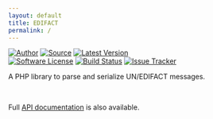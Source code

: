 ```yaml
---
layout: default
title: EDIFACT
permalink: /
---
```


[![Author](http://img.shields.io/badge/author-@duncan3dc-blue.svg?style=flat)](https://twitter.com/duncan3dc)
[![Source](http://img.shields.io/badge/source-metroplex--systems/edifact-blue.svg?style=flat)](https://github.com/metroplex-systems/edifact)
[![Latest Version](https://img.shields.io/packagist/v/metroplex-systems/edifact.svg?style=flat)](https://packagist.org/packages/metroplex-systems/edifact)
<br>
[![Software License](https://img.shields.io/badge/license-Apache--2.0-brightgreen.svg?style=flat)](https://github.com/metroplex-systems/edifact/blob/master/LICENSE)
[![Build Status](https://img.shields.io/travis/metroplex-systems/edifact.svg?style=flat)](https://travis-ci.org/metroplex-systems/edifact)
[![Issue Tracker](https://img.shields.io/github/issues/metroplex-systems/edifact.svg?style=flat)](https://github.com/metroplex-systems/edifact/issues)

A PHP library to parse and serialize UN/EDIFACT messages.

<br>

<p class="message-api">Full <a href='{{ site.baseurl }}/api/namespaces/Metroplex.Edifact.html'>API documentation</a> is also available.</p>
